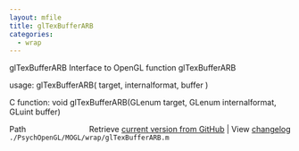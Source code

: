 ```yaml
---
layout: mfile
title: glTexBufferARB
categories:
  - wrap
---
```


glTexBufferARB  Interface to OpenGL function glTexBufferARB

usage:  glTexBufferARB\( target, internalformat, buffer \)

C function:  void glTexBufferARB\(GLenum target, GLenum internalformat, GLuint buffer\)


<div class="code_header" style="text-align:right;">
  <span style="float:left;">Path&nbsp;&nbsp;</span> <span class="counter">Retrieve <a href=
  "https://raw.github.com/Psychtoolbox-3/Psychtoolbox-3/beta/./PsychOpenGL/MOGL/wrap/glTexBufferARB.m">current version from GitHub</a> | View <a href=
  "https://github.com/Psychtoolbox-3/Psychtoolbox-3/commits/beta/./PsychOpenGL/MOGL/wrap/glTexBufferARB.m">changelog</a></span>
</div>
<div class="code">
  <code>./PsychOpenGL/MOGL/wrap/glTexBufferARB.m</code>
</div>
